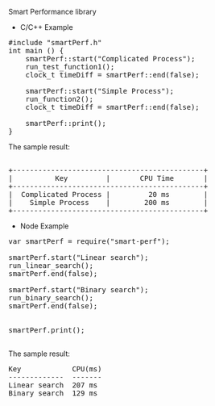 Smart Performance library

* C/C++ Example

<pre>
#include "smartPerf.h"
int main () {
    smartPerf::start("Complicated Process");
    run_test_function1();
    clock_t timeDiff = smartPerf::end(false);

    smartPerf::start("Simple Process");
    run_function2();
    clock_t timeDiff = smartPerf::end(false);
    
    smartPerf::print();
}
</pre>

The sample result: 

<pre> 
+---------------------------------------------+
|          Key         |       CPU Time       |
+---------------------------------------------+
|  Complicated Process |         20 ms        |
|    Simple Process    |        200 ms        |
+---------------------------------------------+
</pre>

* Node Example
<pre>
var smartPerf = require("smart-perf");

smartPerf.start("Linear search");
run_linear_search();
smartPerf.end(false);

smartPerf.start("Binary search");
run_binary_search();
smartPerf.end(false);


smartPerf.print();

</pre>

The sample result:

<pre>
Key            CPU(ms)
-------------  -------
Linear search  207 ms
Binary search  129 ms
</pre>
